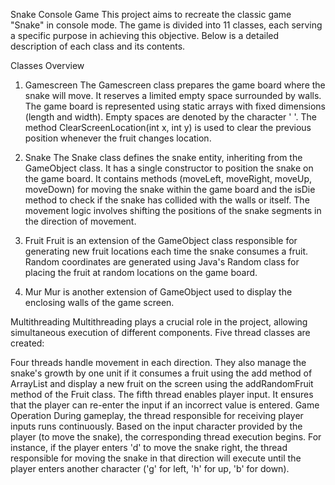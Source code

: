 Snake Console Game
This project aims to recreate the classic game "Snake" in console mode. The game is divided into 11 classes, each serving a specific purpose in achieving this objective. Below is a detailed description of each class and its contents.

Classes Overview
1. Gamescreen
The Gamescreen class prepares the game board where the snake will move. It reserves a limited empty space surrounded by walls. The game board is represented using static arrays with fixed dimensions (length and width). Empty spaces are denoted by the character ' '. The method ClearScreenLocation(int x, int y) is used to clear the previous position whenever the fruit changes location.

2. Snake
The Snake class defines the snake entity, inheriting from the GameObject class. It has a single constructor to position the snake on the game board. It contains methods (moveLeft, moveRight, moveUp, moveDown) for moving the snake within the game board and the isDie method to check if the snake has collided with the walls or itself. The movement logic involves shifting the positions of the snake segments in the direction of movement.

3. Fruit
Fruit is an extension of the GameObject class responsible for generating new fruit locations each time the snake consumes a fruit. Random coordinates are generated using Java's Random class for placing the fruit at random locations on the game board.

4. Mur
Mur is another extension of GameObject used to display the enclosing walls of the game screen.

Multithreading
Multithreading plays a crucial role in the project, allowing simultaneous execution of different components. Five thread classes are created:

Four threads handle movement in each direction. They also manage the snake's growth by one unit if it consumes a fruit using the add method of ArrayList and display a new fruit on the screen using the addRandomFruit method of the Fruit class.
The fifth thread enables player input. It ensures that the player can re-enter the input if an incorrect value is entered.
Game Operation
During gameplay, the thread responsible for receiving player inputs runs continuously. Based on the input character provided by the player (to move the snake), the corresponding thread execution begins. For instance, if the player enters 'd' to move the snake right, the thread responsible for moving the snake in that direction will execute until the player enters another character ('g' for left, 'h' for up, 'b' for down).
